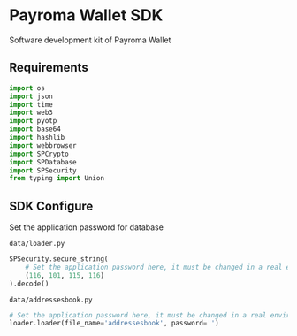 # Payroma Wallet SDK
Software development kit of Payroma Wallet

## Requirements
```py
import os
import json
import time
import web3
import pyotp
import base64
import hashlib
import webbrowser
import SPCrypto
import SPDatabase
import SPSecurity
from typing import Union
```

## SDK Configure
Set the application password for database
```text
data/loader.py
```
```python
SPSecurity.secure_string(
    # Set the application password here, it must be changed in a real environment
    (116, 101, 115, 116)
).decode()
```
```text
data/addressesbook.py
```
```python
# Set the application password here, it must be changed in a real environment
loader.loader(file_name='addressesbook', password='')
```
